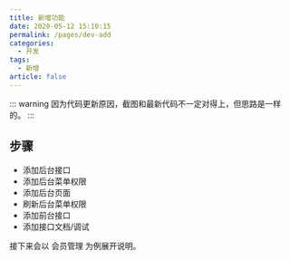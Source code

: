 ```yaml
---
title: 新增功能
date: 2020-05-12 15:10:15
permalink: /pages/dev-add
categories: 
  - 开发
tags: 
  - 新增
article: false
---
```


::: warning 
因为代码更新原因，截图和最新代码不一定对得上，但思路是一样的。
:::

## 步骤

- 添加后台接口
- 添加后台菜单权限
- 添加后台页面
- 刷新后台菜单权限
- 添加前台接口
- 添加接口文档/调试  


接下来会以 会员管理 为例展开说明。
